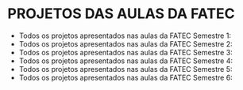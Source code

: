 # PROJETOS DAS AULAS DA FATEC
- Todos os projetos apresentados nas aulas da FATEC Semestre 1:
- Todos os projetos apresentados nas aulas da FATEC Semestre 2:
- Todos os projetos apresentados nas aulas da FATEC Semestre 3:
- Todos os projetos apresentados nas aulas da FATEC Semestre 4:
- Todos os projetos apresentados nas aulas da FATEC Semestre 5:
- Todos os projetos apresentados nas aulas da FATEC Semestre 6:
